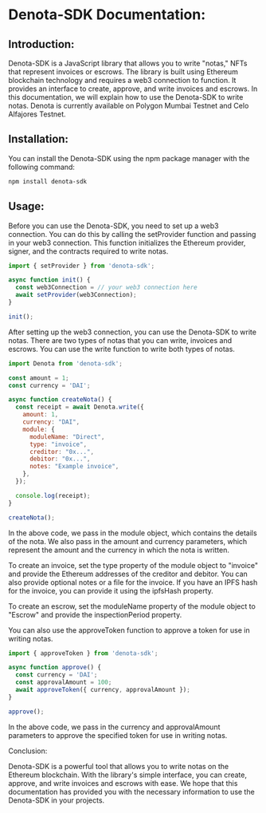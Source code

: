 # Denota-SDK Documentation:

## Introduction:

Denota-SDK is a JavaScript library that allows you to write "notas," NFTs that represent invoices or escrows. The library is built using Ethereum blockchain technology and requires a web3 connection to function. It provides an interface to create, approve, and write invoices and escrows. In this documentation, we will explain how to use the Denota-SDK to write notas. Denota is currently available on Polygon Mumbai Testnet and Celo Alfajores Testnet.

## Installation:

You can install the Denota-SDK using the npm package manager with the following command:

```bash
npm install denota-sdk
```

## Usage:

Before you can use the Denota-SDK, you need to set up a web3 connection. You can do this by calling the setProvider function and passing in your web3 connection. This function initializes the Ethereum provider, signer, and the contracts required to write notas.

```javascript
import { setProvider } from 'denota-sdk';

async function init() {
  const web3Connection = // your web3 connection here
  await setProvider(web3Connection);
}

init();
```

After setting up the web3 connection, you can use the Denota-SDK to write notas. There are two types of notas that you can write, invoices and escrows. You can use the write function to write both types of notas.

```javascript
import Denota from 'denota-sdk';

const amount = 1;
const currency = 'DAI';

async function createNota() {
  const receipt = await Denota.write({
    amount: 1,
    currency: "DAI",
    module: {
      moduleName: "Direct",
      type: "invoice",
      creditor: "0x...",
      debitor: "0x...",
      notes: "Example invoice",
    },
  });

  console.log(receipt);
}

createNota();
```

In the above code, we pass in the module object, which contains the details of the nota. We also pass in the amount and currency parameters, which represent the amount and the currency in which the nota is written.

To create an invoice, set the type property of the module object to "invoice" and provide the Ethereum addresses of the creditor and debitor. You can also provide optional notes or a file for the invoice. If you have an IPFS hash for the invoice, you can provide it using the ipfsHash property.

To create an escrow, set the moduleName property of the module object to "Escrow" and provide the inspectionPeriod property.

You can also use the approveToken function to approve a token for use in writing notas.

```javascript
import { approveToken } from 'denota-sdk';

async function approve() {
  const currency = 'DAI';
  const approvalAmount = 100;
  await approveToken({ currency, approvalAmount });
}

approve();
```

In the above code, we pass in the currency and approvalAmount parameters to approve the specified token for use in writing notas.

Conclusion:

Denota-SDK is a powerful tool that allows you to write notas on the Ethereum blockchain. With the library's simple interface, you can create, approve, and write invoices and escrows with ease. We hope that this documentation has provided you with the necessary information to use the Denota-SDK in your projects.
